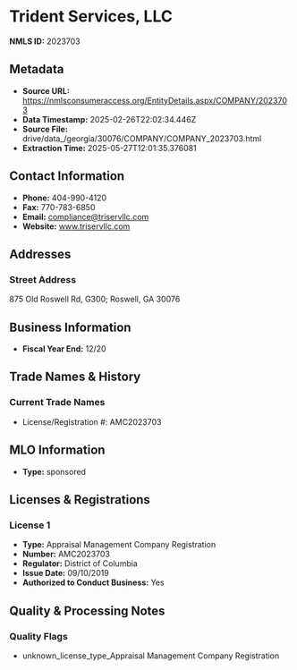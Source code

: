 # Trident Services, LLC

**NMLS ID:** 2023703

## Metadata
- **Source URL:** https://nmlsconsumeraccess.org/EntityDetails.aspx/COMPANY/2023703
- **Data Timestamp:** 2025-02-26T22:02:34.446Z
- **Source File:** drive/data_/georgia/30076/COMPANY/COMPANY_2023703.html
- **Extraction Time:** 2025-05-27T12:01:35.376081

## Contact Information
- **Phone:** 404-990-4120
- **Fax:** 770-783-6850
- **Email:** compliance@triservllc.com
- **Website:** www.triservllc.com

## Addresses
### Street Address
875 Old Roswell Rd, G300; Roswell, GA 30076

## Business Information
- **Fiscal Year End:** 12/20

## Trade Names & History
### Current Trade Names
- License/Registration #: AMC2023703

## MLO Information
- **Type:** sponsored

## Licenses & Registrations

### License 1
- **Type:** Appraisal Management Company Registration
- **Number:** AMC2023703
- **Regulator:** District of Columbia
- **Issue Date:** 09/10/2019
- **Authorized to Conduct Business:** Yes

## Quality & Processing Notes
### Quality Flags
- unknown_license_type_Appraisal Management Company Registration
